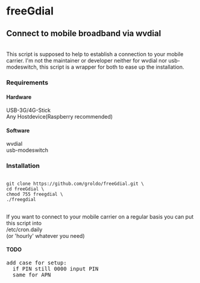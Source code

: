 # freeGdial

<h2>Connect to mobile broadband via wvdial</h2><br>
This script is supposed to help to establish a connection to your mobile carrier.
I'm not the maintainer or developer neither for wvdial nor usb-modeswitch, this script is a wrapper for both to ease up the installation.

<h3>Requirements</h3>
<h4>Hardware</h4>
USB-3G/4G-Stick
<br>
Any Hostdevice(Raspberry recommended)

<h4>Software</h4>
wvdial
<br>
usb-modeswitch

<h3>Installation</h3>
<pre>
<code>
git clone https://github.com/groldo/freeGdial.git \
cd freeGdial \
chmod 755 freegdial \
./freegdial
</code>
</pre>
If you want to connect to your mobile carrier on a regular basis you can put this script into 
<br>
/etc/cron.daily
<br>
(or 'hourly' whatever you need)


<h4>TODO</h4>
<pre>
add case for setup:
  if PIN still 0000 input PIN
  same for APN
</pre>
